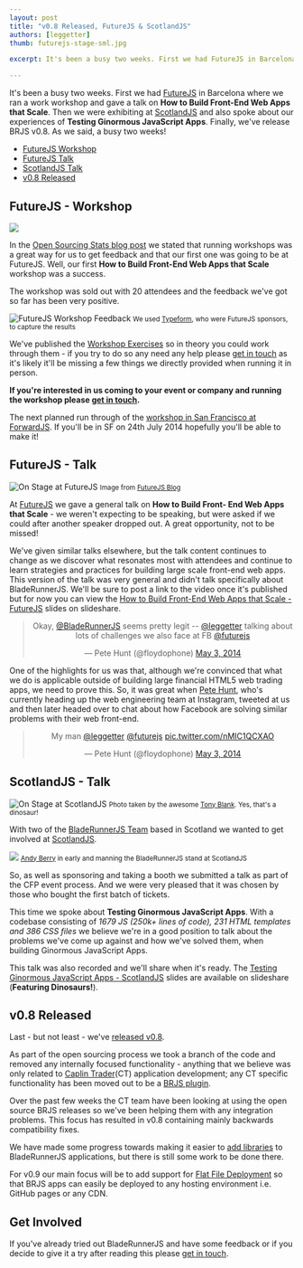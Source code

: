 ```yaml
---
layout: post
title: "v0.8 Released, FutureJS & ScotlandJS"
authors: [leggetter]
thumb: futurejs-stage-sml.jpg

excerpt: It's been a busy two weeks. First we had FutureJS in Barcelona where we ran a work workshop and gave a talk on How to Build Front-End Web Apps that Scale. Then we were exhibiting at ScotlandJS and also spoke about our experiences of Testing Ginormous JavaScript Apps. Finally, we've release BRJS v0.8. As we said, a busy two weeks!

---
```


It's been a busy two weeks. First we had [FutureJS](http://futurejs.org) in Barcelona where we
ran a work workshop and gave a talk on **How to Build Front-End Web Apps that Scale**.
Then we were exhibiting at [ScotlandJS](http://scotlandjs.com) and also spoke about our experiences of
**Testing Ginormous JavaScript Apps**. Finally, we've release BRJS v0.8. As we said,
a busy two weeks!

* [FutureJS Workshop](#futurejs-workshop)
* [FutureJS Talk](#futurejs-talk)
* [ScotlandJS Talk](#scotlandjs-talk)
* [v0.8 Released](#v0.8-released)

<a name="futurejs-workshop"></a>
## FutureJS - Workshop

![](/blog/img/future-js-workshop.jpg)

In the [Open Sourcing Stats blog post](http://bladerunnerjs.org/blog/open-sourcing-stats/)
we stated that running workshops was a great way for us to get feedback and
that our first one was going to be at FutureJS. Well, our first **How to Build Front-End
Web Apps that Scale** workshop was a success.

<a name="futurejs-workshop-feedback"></a>
The workshop was sold out with 20 attendees and the feedback we've got so far has
been very positive.

<a name="future-js-workshop-feedback"></a>
![FutureJS Workshop Feedback](/blog/img/futurejs-workshop-feedback.png)
<small>We used <a href="http://www.typeform.com/">Typeform</a>, who were FutureJS
sponsors, to capture the results</small>

We've published the [Workshop Exercises](http://bladerunnerjs.github.io/scaling-js-apps)
so in theory you could work through them - if you try to do so any need any help
please [get in touch](/support/) as it's likely it'll be missing a few things we directly provided
when running it in person.

**If you're interested in us coming to your event or company and running the workshop
please [get in touch](/support/).**

The next planned run through of the [workshop in San Francisco at ForwardJS](http://forwardjs.com/training-sessions/#goto-204). If
you'll be in SF on 24th July 2014 hopefully you'll be able to make it!

<a name="futurejs-talk"></a>
## FutureJS - Talk

![On Stage at FutureJS](/blog/img/future-js-stage.jpg)
<small>
  Image from <a href="http://futurejs.org/blog/it-is-a-wrap">FutureJS Blog</a>
</small>

At [FutureJS](http://futurejs.org) we gave a general talk on **How to Build Front-
End Web Apps that Scale** - we weren't expecting to be speaking, but were asked if
we could after another speaker dropped out. A great opportunity, not to be missed!

We've given similar talks elsewhere, but the talk content continues to change as
we discover what resonates most with attendees and continue to learn strategies
and practices for building large scale front-end web apps. This version of the talk
was very general and didn't talk specifically about BladeRunnerJS. We'll be sure
to post a link to the video once it's published but for now you can view the
[How to Build Front-End Web Apps that Scale - FutureJS](http://www.slideshare.net/leggetter/how-to-build-frontend-web-apps-that-scale-futurejs)
slides on slideshare.

<blockquote class="twitter-tweet" align="center" lang="en"><p>Okay, <a href="https://twitter.com/BladeRunnerJS">@BladeRunnerJS</a> seems pretty legit -- <a href="https://twitter.com/leggetter">@leggetter</a> talking about lots of challenges we also face at FB <a href="https://twitter.com/futurejs">@futurejs</a></p>&mdash; Pete Hunt (@floydophone) <a href="https://twitter.com/floydophone/statuses/462531047738331136">May 3, 2014</a></blockquote>
<script async src="//platform.twitter.com/widgets.js" charset="utf-8"></script>

One of the highlights
for us was that, although we're convinced that what we do is
applicable outside of building large financial HTML5 web trading apps, we need to
prove this. So, it was great when [Pete Hunt](https://twitter.com/floydophone), who's currently heading up the web
engineering team at Instagram, tweeted at us and then later headed over to chat
about how Facebook are solving similar problems with their web front-end.

<blockquote class="twitter-tweet" align="center" lang="en"><p>My man <a href="https://twitter.com/leggetter">@leggetter</a> <a href="https://twitter.com/futurejs">@futurejs</a> <a href="http://t.co/nMIC1QCXAO">pic.twitter.com/nMIC1QCXAO</a></p>&mdash; Pete Hunt (@floydophone) <a href="https://twitter.com/floydophone/statuses/462529304904364032">May 3, 2014</a></blockquote>
<script async src="//platform.twitter.com/widgets.js" charset="utf-8"></script>

<a name="scotlandjs-talk"></a>
## ScotlandJS - Talk

![On Stage at ScotlandJS](/blog/img/scotlandjs-talk.jpg)
<small>
  Photo taken by the awesome <a href="https://twitter.com/thetonyblank">Tony Blank</a>.
  Yes, that's a dinosaur!
</small>

With two of the [BladeRunnerJS Team](/about/team) based in Scotland we wanted to
get involved at [ScotlandJS](http://scotlandjs.com).

![](/blog/img/brjs-stand-scotlandjs.jpg)
<small>
  <a href="https://twitter.com/andyberry88">Andy Berry</a> in early and manning
  the BladeRunnerJS stand at ScotlandJS
</small>

So, as well as sponsoring
and taking a booth we submitted a talk as part of the CFP event process. And we
were very pleased that it was chosen by those who bought the first batch of tickets.

This time we spoke about **Testing Ginormous JavaScript Apps**. With a codebase
consisting of *1679 JS (250k+ lines of code), 231 HTML templates and 386 CSS files*
we believe we're in a good position to talk about the problems we've come up against
and how we've solved them, when building Ginormous JavaScript Apps.

This talk was also recorded and we'll share when it's ready. The [Testing Ginormous JavaScript
Apps - ScotlandJS](http://www.slideshare.net/leggetter/testing-ginormous-javascriptappsscotlandjs2014) slides are available on slideshare (**Featuring Dinosaurs!**).

<a name="v0.8-released"></a>
## v0.8 Released

Last - but not least - we've [released v0.8](https://github.com/BladeRunnerJS/brjs/releases/tag/v0.8).

As part of the open sourcing process we took a branch of the code and removed any
internally focused functionality - anything that we believe was only related
to [Caplin Trader](http://www.caplin.com/caplin-trader)(CT) application development;
any CT specific functionality has been moved out to be a [BRJS plugin](/docs/extend/).

Over the past few weeks the CT team have been looking at using the open source BRJS releases
so we've been helping them with any integration problems. This focus has resulted in
v0.8 containing mainly backwards compatibility fixes.

We have made some progress towards making it easier to [add libraries](/docs/concepts/libraries/)
to BladeRunnerJS applications, but there is still some work to be done there.

For v0.9 our main focus will be to add support for [Flat File Deployment](https://github.com/BladeRunnerJS/brjs/issues/18) so that BRJS apps
can easily be deployed to any hosting environment i.e. GitHub pages or any CDN.

## Get Involved

If you've already tried out BladeRunnerJS and have some feedback or if you decide
to give it a try after reading this please [get in touch](/support/).

